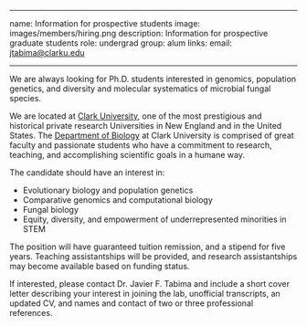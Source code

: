 ___
name: Information for prospective students
image: images/members/hiring.png
description: Information for prospective graduate students
role: undergrad
group: alum
links:
  email: jtabima@clarku.edu
___

We are always looking for Ph.D. students interested in genomics, population genetics, and diversity and molecular systematics of microbial fungal species. 

We are located at [Clark University](https://www.clarku.edu/), one of the most prestigious and historical private research Universities in New England and in the United States. The [Department of Biology](https://www.clarku.edu/departments/biology/) at Clark University is comprised of great faculty and passionate students who have a commitment to research, teaching, and accomplishing scientific goals in a humane way.

The candidate should have an interest in:

-	Evolutionary biology and population genetics
-	Comparative genomics and computational biology
-	Fungal biology
-	Equity, diversity, and empowerment of underrepresented minorities in STEM

The position will have guaranteed tuition remission, and a stipend for five years. Teaching assistantships will be provided, and research assistantships may become available based on funding status.

If interested, please contact Dr. Javier F. Tabima and include a short cover letter describing your interest in joining the lab, unofficial transcripts, an updated CV, and names and contact of two or three professional references.
